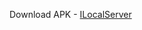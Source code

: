 Download APK - [ILocalServer](https://github.com/Aleksei-Demin/ILocalServer/raw/refs/heads/master/ILocalServer.apk)
